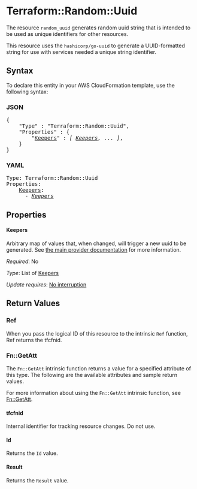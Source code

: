 # Terraform::Random::Uuid

The resource `random_uuid` generates random uuid string that is intended to be
used as unique identifiers for other resources.

This resource uses the `hashicorp/go-uuid` to generate a UUID-formatted string
for use with services needed a unique string identifier.

## Syntax

To declare this entity in your AWS CloudFormation template, use the following syntax:

### JSON

<pre>
{
    "Type" : "Terraform::Random::Uuid",
    "Properties" : {
        "<a href="#keepers" title="Keepers">Keepers</a>" : <i>[ <a href="keepers.md">Keepers</a>, ... ]</i>,
    }
}
</pre>

### YAML

<pre>
Type: Terraform::Random::Uuid
Properties:
    <a href="#keepers" title="Keepers">Keepers</a>: <i>
      - <a href="keepers.md">Keepers</a></i>
</pre>

## Properties

#### Keepers

Arbitrary map of values that, when changed, will
trigger a new uuid to be generated. See
[the main provider documentation](../index.html) for more information.

_Required_: No

_Type_: List of <a href="keepers.md">Keepers</a>

_Update requires_: [No interruption](https://docs.aws.amazon.com/AWSCloudFormation/latest/UserGuide/using-cfn-updating-stacks-update-behaviors.html#update-no-interrupt)

## Return Values

### Ref

When you pass the logical ID of this resource to the intrinsic `Ref` function, Ref returns the tfcfnid.

### Fn::GetAtt

The `Fn::GetAtt` intrinsic function returns a value for a specified attribute of this type. The following are the available attributes and sample return values.

For more information about using the `Fn::GetAtt` intrinsic function, see [Fn::GetAtt](https://docs.aws.amazon.com/AWSCloudFormation/latest/UserGuide/intrinsic-function-reference-getatt.html).

#### tfcfnid

Internal identifier for tracking resource changes. Do not use.

#### Id

Returns the <code>Id</code> value.

#### Result

Returns the <code>Result</code> value.

